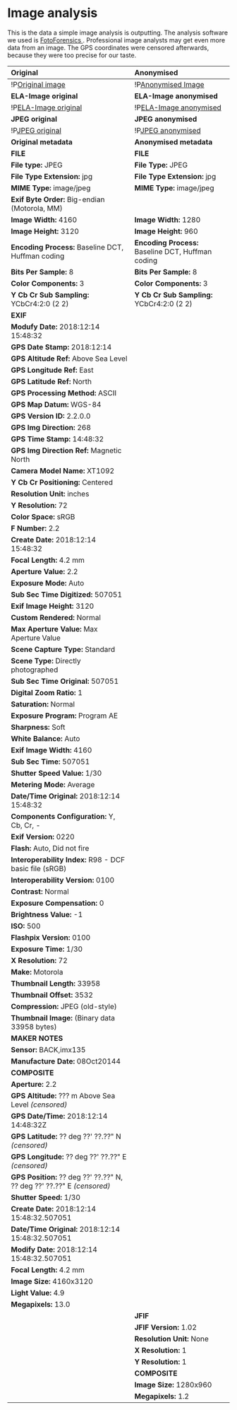 # Image analysis
This is the data a simple image analysis is outputting. The analysis software we used is [FotoForensics <i class="fas fa-external-link-alt"></i>](http://fotoforensics.com). Professional image analysts may get even more data from an image.
The GPS coordinates were censored afterwards, because they were too precise for our taste.

| Original | Anonymised |
|:----------|:--------------|
| !P[Original image](../assets/img/analysis/o-image.jpg) | !P[Anonymised Image](../assets/img/analysis/a-image.jpg) |
| **ELA-Image original** | **ELA-Image anonymised** |
| !P[ELA-Image original](../assets/img/analysis/o-ela.png) | !P[ELA-Image anonymised](../assets/img/analysis/a-ela.png) |
| **JPEG original** | **JPEG anonymised** |
| !P[JPEG original](../assets/img/analysis/o-jpeg.png) | !P[JPEG anonymised](../assets/img/analysis/a-jpeg.png) |
| **Original metadata** | **Anonymised metadata** |
| **FILE** | **FILE** |
| **File type:** JPEG | **File Type:** JPEG |
| **File Type Extension:** jpg | **File Type Extension:** jpg |
| **MIME Type:** image/jpeg | **MIME Type:** image/jpeg |
| **Exif Byte Order:** Big-endian (Motorola, MM) |  |
| **Image Width:** 4160 | **Image Width:** 1280 |
| **Image Height:** 3120 | **Image Height:** 960 |
| **Encoding Process:** Baseline DCT, Huffman coding | **Encoding Process:** Baseline DCT, Huffman coding |
| **Bits Per Sample:** 8 | **Bits Per Sample:** 8 |
| **Color Components:** 3 | **Color Components:** 3 |
| **Y Cb Cr Sub Sampling:** YCbCr4:2:0 (2 2) | **Y Cb Cr Sub Sampling:** YCbCr4:2:0 (2 2) |
| **EXIF** |  |
| **Modufy Date:** 2018:12:14 15:48:32 |  |
| **GPS Date Stamp:** 2018:12:14 |  |
| **GPS Altitude Ref:** Above Sea Level |  |
| **GPS Longitude Ref:** East |  |
| **GPS Latitude Ref:** North |  |
| **GPS Processing Method:** ASCII |  |
| **GPS Map Datum:** WGS-84 |  |
| **GPS Version ID:** 2.2.0.0 |  |
| **GPS Img Direction:** 268 |  |
| **GPS Time Stamp:** 14:48:32 |  |
| **GPS Img Direction Ref:** Magnetic North |  |
| **Camera Model Name:** XT1092 |  |
| **Y Cb Cr Positioning:** Centered |  |
| **Resolution Unit:** inches |  |
| **Y Resolution:** 72  |  |
| **Color Space:** sRGB  |  |
| **F Number:** 2.2 |  |
| **Create Date:** 2018:12:14 15:48:32 |  |
| **Focal Length:** 4.2 mm |  |
| **Aperture Value:** 2.2 |  |
| **Exposure Mode:** Auto |  |
| **Sub Sec Time Digitized:** 507051 |  |
| **Exif Image Height:** 3120 |  |
| **Custom Rendered:** Normal |  |
| **Max Aperture Value:** Max Aperture Value |  |
| **Scene Capture Type:** Standard |  |
| **Scene Type:** Directly photographed |  |
| **Sub Sec Time Original:** 507051 |  |
| **Digital Zoom Ratio:** 1 |  |
| **Saturation:** Normal |  |
| **Exposure Program:** Program AE |  |
| **Sharpness:** Soft |  |
| **White Balance:** Auto |  |
| **Exif Image Width:** 4160 |  |
| **Sub Sec Time:** 507051 |  |
| **Shutter Speed Value:** 1/30 |  |
| **Metering Mode:** Average |  |
| **Date/Time Original:** 2018:12:14 15:48:32 |  |
| **Components Configuration:** Y, Cb, Cr, - |  |
| **Exif Version:** 0220 |  |
| **Flash:** Auto, Did not fire |  |
| **Interoperability Index:** R98 - DCF basic file (sRGB) |  |
| **Interoperability Version:** 0100 |  |
| **Contrast:** Normal |  |
| **Exposure Compensation:** 0 |  |
| **Brightness Value:** -1 |  |
| **ISO:** 500  |  |
| **Flashpix Version:** 0100 |  |
| **Exposure Time:** 1/30 |  |
| **X Resolution:** 72 |  |
| **Make:** Motorola |  |
| **Thumbnail Length:** 33958 |  |
| **Thumbnail Offset:** 3532 |  |
| **Compression:** JPEG (old-style) |  |
| **Thumbnail Image:** (Binary data 33958 bytes) |  |
| **MAKER NOTES** |  |
| **Sensor:** BACK,imx135 |  |
| **Manufacture Date:** 08Oct20144 |  |
| **COMPOSITE** |  |
| **Aperture:** 2.2 |  |
| **GPS Altitude:** ??? m Above Sea Level *(censored)* |  |
| **GPS Date/Time:** 2018:12:14 14:48:32Z |  |
| **GPS Latitude:** ?? deg ??\' ??.??\" N *(censored)* |  |
| **GPS Longitude:** ?? deg ??\' ??.??\" E *(censored)* |  |
| **GPS Position:** ?? deg ??\' ??.??\" N, ?? deg ??\' ??.??\" E *(censored)* |  |
| **Shutter Speed:** 1/30 |  |
| **Create Date:** 2018:12:14 15:48:32.507051 |  |
| **Date/Time Original:** 2018:12:14 15:48:32.507051 |  |
| **Modify Date:** 2018:12:14 15:48:32.507051 |  |
| **Focal Length:** 4.2 mm |  |
| **Image Size:** 4160x3120 |  |
| **Light Value:** 4.9 |  |
| **Megapixels:** 13.0 |  |
|  | **JFIF** |
|  | **JFIF Version:** 1.02 |
|  | **Resolution Unit:** None |
|  | **X Resolution:** 1 |
|  | **Y Resolution:** 1 |
|  | **COMPOSITE** |
|  | **Image Size:** 1280x960 |
|  | **Megapixels:** 1.2 |